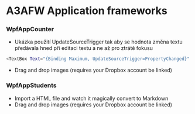 # A3AFW Application frameworks

### WpfAppCounter

  - Ukázka použití UpdateSourceTrigger tak aby se hodnota změna textu předávala hned při editaci textu a ne až pro ztrátě fokusu
```sh
<TextBox Text="{Binding Maximum, UpdateSourceTrigger=PropertyChanged}" />
```
  - Drag and drop images (requires your Dropbox account be linked)
  
  
### WpfAppStudents 

  - Import a HTML file and watch it magically convert to Markdown
  - Drag and drop images (requires your Dropbox account be linked)
